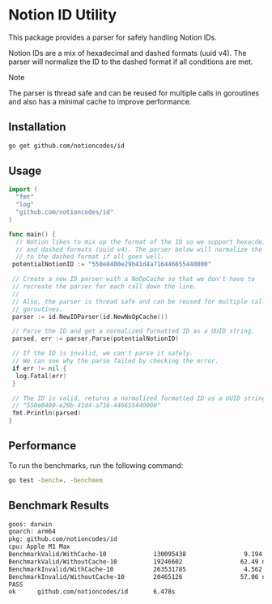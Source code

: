 # Notion ID Utility

This package provides a parser for safely handling Notion IDs.

Notion IDs are a mix of hexadecimal and dashed formats (uuid v4). The parser
will normalize the ID to the dashed format if all conditions are met.

> [!NOTE]
> The parser is thread safe and can be reused for multiple calls in goroutines and
> also has a minimal cache to improve performance.

## Installation

```bash
go get github.com/notioncodes/id
```

## Usage

```go
import (
  "fmt"
  "log"
  "github.com/notioncodes/id"
)

func main() {
  // Notion likes to mix up the format of the ID so we support hexacdeimal
  // and dashed formats (uuid v4). The parser below will normalize the ID
  // to the dashed format if all goes well.
 potentialNotionID := "550e8400e29b41d4a716446655440000"

 // Create a new ID parser with a NoOpCache so that we don't have to
 // recreate the parser for each call down the line.
 //
 // Also, the parser is thread safe and can be reused for multiple calls in
 // goroutines.
 parser := id.NewIDParser(id.NewNoOpCache())

 // Parse the ID and get a normalized formatted ID as a UUID string.
 parsed, err := parser.Parse(potentialNotionID)

 // If the ID is invalid, we can't parse it safely.
 // We can see why the parse failed by checking the error.
 if err != nil {
  log.Fatal(err)
 }

 // The ID is valid, returns a normalized formatted ID as a UUID string:
 // "550e8400-e29b-41d4-a716-446655440000"
 fmt.Println(parsed)
}
```

## Performance

To run the benchmarks, run the following command:

```bash
go test -bench=. -benchmem
```

## Benchmark Results

```bash
goos: darwin
goarch: arm64
pkg: github.com/notioncodes/id
cpu: Apple M1 Max
BenchmarkValid/WithCache-10             130095438                9.194 ns/op           0 B/op          0 allocs/op
BenchmarkValid/WithoutCache-10          19246602                62.49 ns/op           64 B/op          2 allocs/op
BenchmarkInvalid/WithCache-10           263531785                4.562 ns/op           0 B/op          0 allocs/op
BenchmarkInvalid/WithoutCache-10        20465126                57.06 ns/op           48 B/op          2 allocs/op
PASS
ok      github.com/notioncodes/id       6.478s
```
